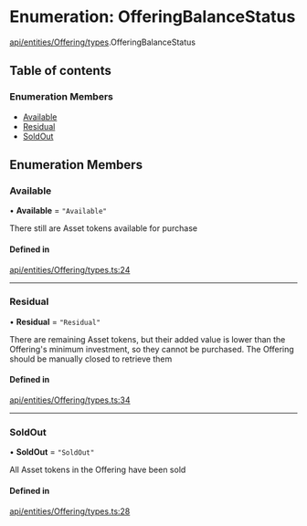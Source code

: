 # Enumeration: OfferingBalanceStatus

[api/entities/Offering/types](../wiki/api.entities.Offering.types).OfferingBalanceStatus

## Table of contents

### Enumeration Members

- [Available](../wiki/api.entities.Offering.types.OfferingBalanceStatus#available)
- [Residual](../wiki/api.entities.Offering.types.OfferingBalanceStatus#residual)
- [SoldOut](../wiki/api.entities.Offering.types.OfferingBalanceStatus#soldout)

## Enumeration Members

### Available

• **Available** = ``"Available"``

There still are Asset tokens available for purchase

#### Defined in

[api/entities/Offering/types.ts:24](https://github.com/PolymeshAssociation/polymesh-sdk/blob/339b7503/src/api/entities/Offering/types.ts#L24)

___

### Residual

• **Residual** = ``"Residual"``

There are remaining Asset tokens, but their added value is lower than the Offering's
  minimum investment, so they cannot be purchased. The Offering should be manually closed
  to retrieve them

#### Defined in

[api/entities/Offering/types.ts:34](https://github.com/PolymeshAssociation/polymesh-sdk/blob/339b7503/src/api/entities/Offering/types.ts#L34)

___

### SoldOut

• **SoldOut** = ``"SoldOut"``

All Asset tokens in the Offering have been sold

#### Defined in

[api/entities/Offering/types.ts:28](https://github.com/PolymeshAssociation/polymesh-sdk/blob/339b7503/src/api/entities/Offering/types.ts#L28)
